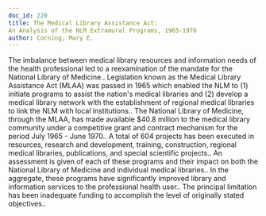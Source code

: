 ```yaml
---
doc_id: 220
title: The Medical Library Assistance Act: 
An Analysis of the NLM Extramural Programs, 1965-1970
author: Corning, Mary E.
---
```


The imbalance between medical library resources and information needs of the
health professional led to a reexamination of the mandate for the National 
Library of Medicine.. Legislation known as the Medical Library Assistance Act
(MLAA) was passed in 1965 which enabled the NLM to (1) initiate programs to 
assist the nation's medical libraries and (2) develop a medical library network
with the establishment of regional medical libraries to link the NLM with local
institutions..
   The National Library of Medicine, through the MLAA, has made available $40.8
million to the medical library community under a competitive grant and contract 
mechanism for the period July 1965 - June 1970.. A total of 604 projects has 
been executed in resources, research and development, training, construction,
regional medical libraries, publications, and special scientific projects.. An
assessment is given of each of these programs and their impact on both the 
National Library of Medicine and individual medical libraries.. In the 
aggregate, these programs have significantly improved library and information
services to the professional health user.. The principal limitation has been
inadequate funding to accomplish the level of originally stated objectives..